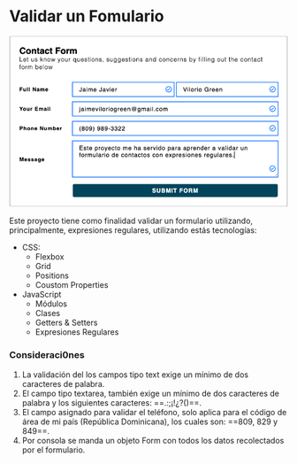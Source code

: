# Validar un Fomulario

![Captura de Pantalla](captura-de-pantalla-form.png)

Este proyecto tiene como finalidad validar un formulario utilizando, principalmente, expresiones regulares, utilizando estás tecnologías:

- CSS:
  - Flexbox
  - Grid
  - Positions
  - Coustom Properties
- JavaScript
  - Módulos
  - Clases
  - Getters & Setters
  - Expresiones Regulares

### Consideraci0nes
1. La validación del los campos tipo text exige un mínimo de dos caracteres de palabra.
2. El campo tipo textarea, también exige un mínimo de dos caracteres de palabra y los siguientes caracteres: ==.:;¡!¿?()==.
3. El campo asignado para validar el teléfono, solo aplica para el código de área de mi país (República Dominicana), los cuales son: ==809, 829 y 849==.
4. Por consola se manda un objeto Form con todos los datos recolectados por el formulario.




